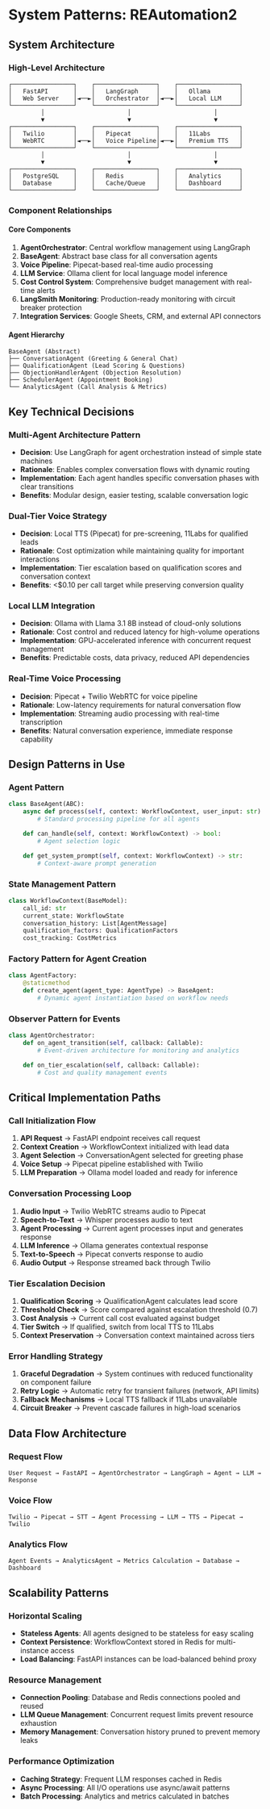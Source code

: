 # System Patterns: REAutomation2

## System Architecture

### High-Level Architecture

```
┌─────────────────┐    ┌─────────────────┐    ┌─────────────────┐
│   FastAPI       │    │   LangGraph     │    │   Ollama        │
│   Web Server    │◄──►│   Orchestrator  │◄──►│   Local LLM     │
└─────────────────┘    └─────────────────┘    └─────────────────┘
         │                       │                       │
         ▼                       ▼                       ▼
┌─────────────────┐    ┌─────────────────┐    ┌─────────────────┐
│   Twilio        │    │   Pipecat       │    │   11Labs        │
│   WebRTC        │◄──►│   Voice Pipeline│◄──►│   Premium TTS   │
└─────────────────┘    └─────────────────┘    └─────────────────┘
         │                       │                       │
         ▼                       ▼                       ▼
┌─────────────────┐    ┌─────────────────┐    ┌─────────────────┐
│   PostgreSQL    │    │   Redis         │    │   Analytics     │
│   Database      │    │   Cache/Queue   │    │   Dashboard     │
└─────────────────┘    └─────────────────┘    └─────────────────┘
```

### Component Relationships

#### Core Components

1. **AgentOrchestrator**: Central workflow management using LangGraph
2. **BaseAgent**: Abstract base class for all conversation agents
3. **Voice Pipeline**: Pipecat-based real-time audio processing
4. **LLM Service**: Ollama client for local language model inference
5. **Cost Control System**: Comprehensive budget management with real-time alerts
6. **LangSmith Monitoring**: Production-ready monitoring with circuit breaker protection
7. **Integration Services**: Google Sheets, CRM, and external API connectors

#### Agent Hierarchy

```
BaseAgent (Abstract)
├── ConversationAgent (Greeting & General Chat)
├── QualificationAgent (Lead Scoring & Questions)
├── ObjectionHandlerAgent (Objection Resolution)
├── SchedulerAgent (Appointment Booking)
└── AnalyticsAgent (Call Analysis & Metrics)
```

## Key Technical Decisions

### Multi-Agent Architecture Pattern

- **Decision**: Use LangGraph for agent orchestration instead of simple state machines
- **Rationale**: Enables complex conversation flows with dynamic routing
- **Implementation**: Each agent handles specific conversation phases with clear transitions
- **Benefits**: Modular design, easier testing, scalable conversation logic

### Dual-Tier Voice Strategy

- **Decision**: Local TTS (Pipecat) for pre-screening, 11Labs for qualified leads
- **Rationale**: Cost optimization while maintaining quality for important interactions
- **Implementation**: Tier escalation based on qualification scores and conversation context
- **Benefits**: <$0.10 per call target while preserving conversion quality

### Local LLM Integration

- **Decision**: Ollama with Llama 3.1 8B instead of cloud-only solutions
- **Rationale**: Cost control and reduced latency for high-volume operations
- **Implementation**: GPU-accelerated inference with concurrent request management
- **Benefits**: Predictable costs, data privacy, reduced API dependencies

### Real-Time Voice Processing

- **Decision**: Pipecat + Twilio WebRTC for voice pipeline
- **Rationale**: Low-latency requirements for natural conversation flow
- **Implementation**: Streaming audio processing with real-time transcription
- **Benefits**: Natural conversation experience, immediate response capability

## Design Patterns in Use

### Agent Pattern

```python
class BaseAgent(ABC):
    async def process(self, context: WorkflowContext, user_input: str) -> AgentResponse:
        # Standard processing pipeline for all agents

    def can_handle(self, context: WorkflowContext) -> bool:
        # Agent selection logic

    def get_system_prompt(self, context: WorkflowContext) -> str:
        # Context-aware prompt generation
```

### State Management Pattern

```python
class WorkflowContext(BaseModel):
    call_id: str
    current_state: WorkflowState
    conversation_history: List[AgentMessage]
    qualification_factors: QualificationFactors
    cost_tracking: CostMetrics
```

### Factory Pattern for Agent Creation

```python
class AgentFactory:
    @staticmethod
    def create_agent(agent_type: AgentType) -> BaseAgent:
        # Dynamic agent instantiation based on workflow needs
```

### Observer Pattern for Events

```python
class AgentOrchestrator:
    def on_agent_transition(self, callback: Callable):
        # Event-driven architecture for monitoring and analytics

    def on_tier_escalation(self, callback: Callable):
        # Cost and quality management events
```

## Critical Implementation Paths

### Call Initialization Flow

1. **API Request** → FastAPI endpoint receives call request
2. **Context Creation** → WorkflowContext initialized with lead data
3. **Agent Selection** → ConversationAgent selected for greeting phase
4. **Voice Setup** → Pipecat pipeline established with Twilio
5. **LLM Preparation** → Ollama model loaded and ready for inference

### Conversation Processing Loop

1. **Audio Input** → Twilio WebRTC streams audio to Pipecat
2. **Speech-to-Text** → Whisper processes audio to text
3. **Agent Processing** → Current agent processes input and generates response
4. **LLM Inference** → Ollama generates contextual response
5. **Text-to-Speech** → Pipecat converts response to audio
6. **Audio Output** → Response streamed back through Twilio

### Tier Escalation Decision

1. **Qualification Scoring** → QualificationAgent calculates lead score
2. **Threshold Check** → Score compared against escalation threshold (0.7)
3. **Cost Analysis** → Current call cost evaluated against budget
4. **Tier Switch** → If qualified, switch from local TTS to 11Labs
5. **Context Preservation** → Conversation context maintained across tiers

### Error Handling Strategy

1. **Graceful Degradation** → System continues with reduced functionality on component failure
2. **Retry Logic** → Automatic retry for transient failures (network, API limits)
3. **Fallback Mechanisms** → Local TTS fallback if 11Labs unavailable
4. **Circuit Breaker** → Prevent cascade failures in high-load scenarios

## Data Flow Architecture

### Request Flow

```
User Request → FastAPI → AgentOrchestrator → LangGraph → Agent → LLM → Response
```

### Voice Flow

```
Twilio → Pipecat → STT → Agent Processing → LLM → TTS → Pipecat → Twilio
```

### Analytics Flow

```
Agent Events → AnalyticsAgent → Metrics Calculation → Database → Dashboard
```

## Scalability Patterns

### Horizontal Scaling

- **Stateless Agents**: All agents designed to be stateless for easy scaling
- **Context Persistence**: WorkflowContext stored in Redis for multi-instance access
- **Load Balancing**: FastAPI instances can be load-balanced behind proxy

### Resource Management

- **Connection Pooling**: Database and Redis connections pooled and reused
- **LLM Queue Management**: Concurrent request limits prevent resource exhaustion
- **Memory Management**: Conversation history pruned to prevent memory leaks

### Performance Optimization

- **Caching Strategy**: Frequent LLM responses cached in Redis
- **Async Processing**: All I/O operations use async/await patterns
- **Batch Processing**: Analytics and metrics calculated in batches
